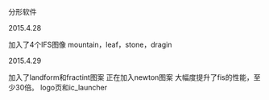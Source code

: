 分形软件

2015.4.28

加入了4个IFS图像
mountain，leaf，stone，dragin


2015.4.29

加入了landform和fractint图案
正在加入newton图案
大幅度提升了fis的性能，至少30倍。
logo页和ic_launcher